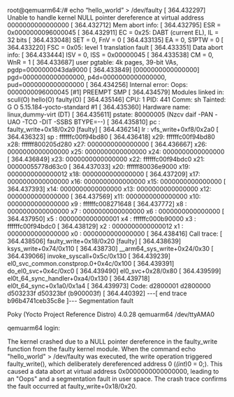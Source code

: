 root@qemuarm64:/#  echo “hello_world” > /dev/faulty
[  364.432297] Unable to handle kernel NULL pointer dereference at virtual address 0000000000000000
[  364.432712] Mem abort info:
[  364.432795]   ESR = 0x0000000096000045
[  364.432911]   EC = 0x25: DABT (current EL), IL = 32 bits
[  364.433048]   SET = 0, FnV = 0
[  364.433135]   EA = 0, S1PTW = 0
[  364.433220]   FSC = 0x05: level 1 translation fault
[  364.433351] Data abort info:
[  364.433444]   ISV = 0, ISS = 0x00000045
[  364.433538]   CM = 0, WnR = 1
[  364.433687] user pgtable: 4k pages, 39-bit VAs, pgdp=0000000043da9000
[  364.433849] [0000000000000000] pgd=0000000000000000, p4d=0000000000000000, pud=0000000000000000
[  364.434256] Internal error: Oops: 0000000096000045 [#1] PREEMPT SMP
[  364.434579] Modules linked in: scull(O) hello(O) faulty(O)
[  364.435146] CPU: 1 PID: 441 Comm: sh Tainted: G           O      5.15.184-yocto-standard #1
[  364.435360] Hardware name: linux,dummy-virt (DT)
[  364.435611] pstate: 80000005 (Nzcv daif -PAN -UAO -TCO -DIT -SSBS BTYPE=--)
[  364.435810] pc : faulty_write+0x18/0x20 [faulty]
[  364.436214] lr : vfs_write+0xf8/0x2a0
[  364.436323] sp : ffffffc00f94bd80
[  364.436418] x29: ffffffc00f94bd80 x28: ffffff800205d280 x27: 0000000000000000
[  364.436667] x26: 0000000000000000 x25: 0000000000000000 x24: 0000000000000000
[  364.436849] x23: 0000000000000000 x22: ffffffc00f94bdc0 x21: 00000055778d63c0
[  364.437033] x20: ffffff80036e9000 x19: 0000000000000012 x18: 0000000000000000
[  364.437209] x17: 0000000000000000 x16: 0000000000000000 x15: 0000000000000000
[  364.437393] x14: 0000000000000000 x13: 0000000000000000 x12: 0000000000000000
[  364.437569] x11: 0000000000000000 x10: 0000000000000000 x9 : ffffffc008271648
[  364.437772] x8 : 0000000000000000 x7 : 0000000000000000 x6 : 0000000000000000
[  364.437950] x5 : 0000000000000001 x4 : ffffffc000b90000 x3 : ffffffc00f94bdc0
[  364.438129] x2 : 0000000000000012 x1 : 0000000000000000 x0 : 0000000000000000
[  364.438416] Call trace:
[  364.438506]  faulty_write+0x18/0x20 [faulty]
[  364.438639]  ksys_write+0x74/0x110
[  364.438730]  __arm64_sys_write+0x24/0x30
[  364.439066]  invoke_syscall+0x5c/0x130
[  364.439239]  el0_svc_common.constprop.0+0x4c/0x100
[  364.439391]  do_el0_svc+0x4c/0xc0
[  364.439490]  el0_svc+0x28/0x80
[  364.439599]  el0t_64_sync_handler+0xa4/0x130
[  364.439718]  el0t_64_sync+0x1a0/0x1a4
[  364.439973] Code: d2800001 d2800000 d503233f d50323bf (b900003f) 
[  364.440392] ---[ end trace b96b4741ceb35c8e ]---
Segmentation fault

Poky (Yocto Project Reference Distro) 4.0.28 qemuarm64 /dev/ttyAMA0

qemuarm64 login: 

The kernel crashed due to a NULL pointer dereference in the faulty_write function from the faulty kernel module. When the command echo "hello_world" > /dev/faulty was executed, the write operation triggered faulty_write(), which deliberately dereferenced address 0 (*(int*)0 = 0;). This caused a data abort at virtual address 0x0000000000000000, leading to an "Oops" and a segmentation fault in user space. The crash trace confirms the fault occurred at faulty_write+0x18/0x20.